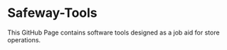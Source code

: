 # Safeway-Tools
This GitHub Page contains software tools designed as a job aid for store operations.
